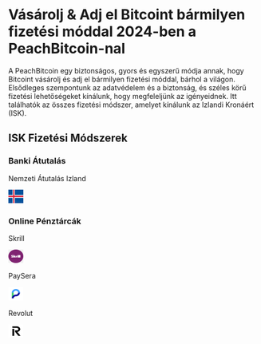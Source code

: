 <body class="payment-methods-page">

# Vásárolj & Adj el Bitcoint bármilyen fizetési móddal 2024-ben a PeachBitcoin-nal

A PeachBitcoin egy biztonságos, gyors és egyszerű módja annak, hogy Bitcoint vásárolj és adj el bármilyen fizetési móddal, bárhol a világon. Elsődleges szempontunk az adatvédelem és a biztonság, és széles körű fizetési lehetőségeket kínálunk, hogy megfeleljünk az igényeidnek. Itt találhatók az összes fizetési módszer, amelyet kínálunk az Izlandi Kronáért (ISK).

## ISK Fizetési Módszerek

### Banki Átutalás

<div class="payment-grid">
    <div class="payment-grid-item">
        <p>Nemzeti Átutalás Izland</p> 
        <img src="/img/faq/logoimg/icelandflag.png" width="30px" height="27px" alt="Bitcoint vásárolj Nemzeti Átutalással Izlandon, Bitcoint adj el Nemzeti Átutalással Izlandon">
    </div>
</div>

### Online Pénztárcák

<div class="payment-grid">
    <div class="payment-grid-item">
        <p>Skrill</p> 
        <img src="/img/faq/logoimg/skrill.png" width="30px" height="27px" alt="Bitcoint vásárolj Skrillel, Bitcoint adj el Skrillel">
    </div>
    <div class="payment-grid-item">
        <p>PaySera</p> 
        <img src="/img/faq/logoimg/paysera.png" width="30px" height="27px" alt="Bitcoint vásárolj PaySerával, Bitcoint adj el PaySerával">
    </div>
    <div class="payment-grid-item">
        <p>Revolut</p> 
        <img src="/img/faq/logoimg/revolut.png" width="30px" height="27px" alt="Bitcoint vásárolj Revoluttal, Bitcoint adj el Revoluttal">
    </div>
</div>

</body>
